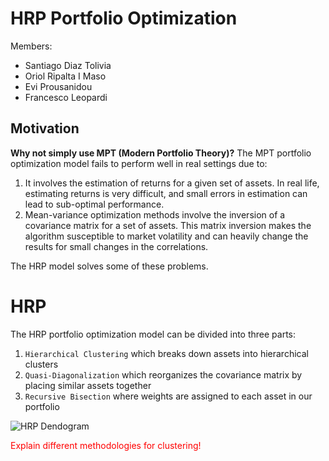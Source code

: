 # HRP Portfolio Optimization

Members:

- Santiago Diaz Tolivia
- Oriol Ripalta I Maso
- Evi Prousanidou
- Francesco Leopardi

## Motivation

**Why not simply use MPT (Modern Portfolio Theory)?**
The MPT portfolio optimization model fails to perform well in real settings due to:

1. It involves the estimation of returns for a given set of assets. In real life, estimating returns is very difficult, and small errors in estimation can lead to sub-optimal performance.
2. Mean-variance optimization methods involve the inversion of a covariance matrix for a set of assets. This matrix inversion makes the algorithm susceptible to market volatility and can heavily change the results for small changes in the correlations.

The HRP model solves some of these problems.

# HRP

The HRP portfolio optimization model can be divided into three parts:

1. `Hierarchical Clustering` which breaks down assets into hierarchical clusters
2. `Quasi-Diagonalization` which reorganizes the covariance matrix by placing similar assets together
3. `Recursive Bisection` where weights are assigned to each asset in our portfolio

![HRP Dendogram](https://hudsonthames.org/wp-content/uploads/2020/06/dendrogram.png "HRP Dendogram")

<span style="color:red">Explain different methodologies for clustering!</span>
